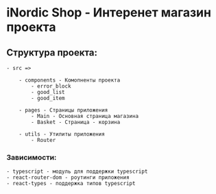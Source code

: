# iNordic Shop - Интеренет магазин проекта

## Структура проекта:
    - src => 

        - components - Комопненты проекта
            - error_block
            - good_list
            - good_item

        - pages - Страницы приложения
            - Main - Основная страница магазина
            - Basket - Страница - корзина 

        - utils - Утилиты приложения
            - Router

### Зависимости:
    - typescript - модуль для поддержки typescript
    - react-router-dom - роутинги приложения
    - react-types - поддержка типов typescript

